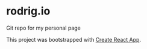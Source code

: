 # rodrig.io
Git repo for my personal page

This project was bootstrapped with [Create React App](https://github.com/facebook/create-react-app).
